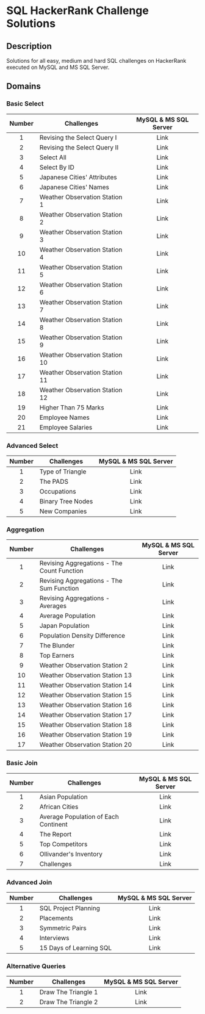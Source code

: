 # SQL HackerRank Challenge Solutions

## Description
Solutions for all easy, medium and hard SQL challenges on HackerRank executed on MySQL and MS SQL Server.

## Domains
### Basic Select

| Number| Challenges | MySQL & MS SQL Server|
| :---:| --- | :---: |
| 1 | Revising the Select Query I | Link |
| 2 | Revising the Select Query II | Link | 
| 3 | Select All | Link |
| 4 | Select By ID | Link | 
| 5 | Japanese Cities' Attributes | Link | 
| 6 | Japanese Cities' Names | Link | 
| 7 | Weather Observation Station 1 | Link | 
| 8 | Weather Observation Station 2 | Link | 
| 9 | Weather Observation Station 3 | Link | 
| 10 | Weather Observation Station 4 | Link | 
| 11 | Weather Observation Station 5 | Link | 
| 12 | Weather Observation Station 6 | Link | 
| 13 | Weather Observation Station 7 | Link | 
| 14 | Weather Observation Station 8 | Link | 
| 15 | Weather Observation Station 9 | Link | 
| 16 | Weather Observation Station 10 | Link | 
| 17 | Weather Observation Station 11 | Link | 
| 18 | Weather Observation Station 12 | Link | 
| 19 | Higher Than 75 Marks | Link | 
| 20 | Employee Names | Link | 
| 21 | Employee Salaries | Link |


### Advanced Select

| Number| Challenges | MySQL & MS SQL Server|
| :---:| --- | :---: | 
| 1 | Type of Triangle | Link | 
| 2 | The PADS | Link |
| 3 | Occupations | Link | 
| 4 | Binary Tree Nodes | Link | 
| 5 | New Companies | Link | 

### Aggregation

| Number| Challenges | MySQL & MS SQL Server|
| :---:| --- | :---: | 
| 1 | Revising Aggregations - The Count Function | Link | 
| 2 | Revising Aggregations - The Sum Function | Link | 
| 3 | Revising Aggregations - Averages | Link |
| 4 | Average Population | Link |
| 5 | Japan Population | Link | 
| 6 | Population Density Difference | Link |
| 7 | The Blunder | Link |
| 8 | Top Earners | Link | 
| 9 | Weather Observation Station 2 | Link | 
| 10 | Weather Observation Station 13 | Link | 
| 11 | Weather Observation Station 14 | Link | 
| 12 | Weather Observation Station 15 | Link |
| 13 | Weather Observation Station 16 | Link | 
| 14 | Weather Observation Station 17 | Link | 
| 15 | Weather Observation Station 18 | Link | 
| 16 | Weather Observation Station 19 | Link | 
| 17 | Weather Observation Station 20 | Link | 

### Basic Join

| Number| Challenges | MySQL & MS SQL Server|
| :---:| --- | :---: | 
| 1 | Asian Population | Link | 
| 2 | African Cities | Link |
| 3 | Average Population of Each Continent | Link |
| 4 | The Report| Link | 
| 5 | Top Competitors| Link |
| 6 | Ollivander's Inventory | Link |
| 7 | Challenges | Link | 

### Advanced Join

| Number| Challenges | MySQL & MS SQL Server|
| :---:| --- | :---: |
| 1 | SQL Project Planning | Link | 
| 2 | Placements| Link | 
| 3 | Symmetric Pairs | Link | 
| 4 | Interviews | Link |
| 5 | 15 Days of Learning SQL| Link |

### Alternative Queries

| Number| Challenges | MySQL & MS SQL Server|
| :---:| --- | :---: | 
| 1 | Draw The Triangle 1 | Link | 
| 2 | Draw The Triangle 2 | Link | 
